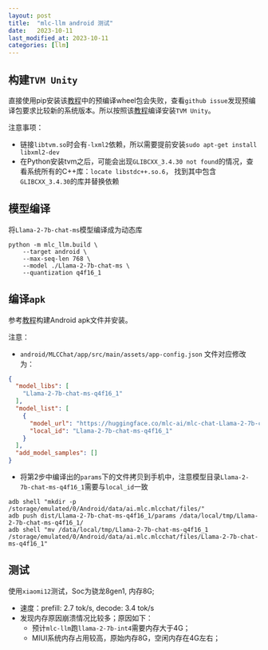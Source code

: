 ```yaml
---
layout: post
title:  "mlc-llm android 测试"
date:   2023-10-11
last_modified_at: 2023-10-11
categories: [llm]
---
```


## 构建`TVM Unity`
直接使用pip安装该[教程](https://llm.mlc.ai/docs/install/tvm.html#tvm-unity-prebuilt-package)中的预编译wheel包会失败，查看`github issue`发现预编译包要求比较新的系统版本。所以按照该[教程](https://llm.mlc.ai/docs/install/tvm.html#tvm-unity-build-from-source)编译安装`TVM Unity`。

注意事项：
- 链接`libtvm.so`时会有`-lxml2`依赖，所以需要提前安装`sudo apt-get install libxml2-dev`
- 在Python安装tvm之后，可能会出现`GLIBCXX_3.4.30 not found`的情况，查看系统所有的C++库：`locate libstdc++.so.6`， 找到其中包含`GLIBCXX_3.4.30`的库并替换依赖

## 模型编译
将`Llama-2-7b-chat-ms`模型编译成为动态库

```shell
python -m mlc_llm.build \
    --target android \
    --max-seq-len 768 \
    --model ./Llama-2-7b-chat-ms \
    --quantization q4f16_1
```

## 编译`apk`
参考[教程](https://llm.mlc.ai/docs/deploy/android.html)构建Android apk文件并安装。

注意：

- `android/MLCChat/app/src/main/assets/app-config.json` 文件对应修改为：
```json
{
  "model_libs": [
    "Llama-2-7b-chat-ms-q4f16_1"
  ],
  "model_list": [
    {
      "model_url": "https://huggingface.co/mlc-ai/mlc-chat-Llama-2-7b-chat-hf-q4f16_1/",
      "local_id": "Llama-2-7b-chat-ms-q4f16_1"
    }
  ],
  "add_model_samples": []
}
```

- 将第2步中编译出的`params`下的文件拷贝到手机中，注意模型目录`Llama-2-7b-chat-ms-q4f16_1`需要与`local_id`一致
```shell
adb shell "mkdir -p /storage/emulated/0/Android/data/ai.mlc.mlcchat/files/"
adb push dist/Llama-2-7b-chat-ms-q4f16_1/params /data/local/tmp/Llama-2-7b-chat-ms-q4f16_1/
adb shell "mv /data/local/tmp/Llama-2-7b-chat-ms-q4f16_1 /storage/emulated/0/Android/data/ai.mlc.mlcchat/files/Llama-2-7b-chat-ms-q4f16_1"
```

## 测试

使用`xiaomi12`测试，Soc为骁龙8gen1, 内存8G;
- 速度：prefill: 2.7 tok/s, decode: 3.4 tok/s
- 发现内存原因崩溃情况比较多；原因如下：
  - 预计`mlc-llm`跑`llama-2-7b-int4`需要内存大于4G；
  - MIUI系统内存占用较高，原始内存8G，空闲内存在4G左右；